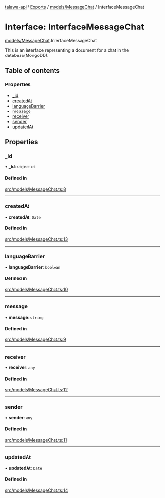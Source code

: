 [talawa-api](../README.md) / [Exports](../modules.md) / [models/MessageChat](../modules/models_MessageChat.md) / InterfaceMessageChat

# Interface: InterfaceMessageChat

[models/MessageChat](../modules/models_MessageChat.md).InterfaceMessageChat

This is an interface representing a document for a chat in the database(MongoDB).

## Table of contents

### Properties

- [\_id](models_MessageChat.InterfaceMessageChat.md#_id)
- [createdAt](models_MessageChat.InterfaceMessageChat.md#createdat)
- [languageBarrier](models_MessageChat.InterfaceMessageChat.md#languagebarrier)
- [message](models_MessageChat.InterfaceMessageChat.md#message)
- [receiver](models_MessageChat.InterfaceMessageChat.md#receiver)
- [sender](models_MessageChat.InterfaceMessageChat.md#sender)
- [updatedAt](models_MessageChat.InterfaceMessageChat.md#updatedat)

## Properties

### \_id

• **\_id**: `ObjectId`

#### Defined in

[src/models/MessageChat.ts:8](https://github.com/PalisadoesFoundation/talawa-api/blob/12ccdb6/src/models/MessageChat.ts#L8)

___

### createdAt

• **createdAt**: `Date`

#### Defined in

[src/models/MessageChat.ts:13](https://github.com/PalisadoesFoundation/talawa-api/blob/12ccdb6/src/models/MessageChat.ts#L13)

___

### languageBarrier

• **languageBarrier**: `boolean`

#### Defined in

[src/models/MessageChat.ts:10](https://github.com/PalisadoesFoundation/talawa-api/blob/12ccdb6/src/models/MessageChat.ts#L10)

___

### message

• **message**: `string`

#### Defined in

[src/models/MessageChat.ts:9](https://github.com/PalisadoesFoundation/talawa-api/blob/12ccdb6/src/models/MessageChat.ts#L9)

___

### receiver

• **receiver**: `any`

#### Defined in

[src/models/MessageChat.ts:12](https://github.com/PalisadoesFoundation/talawa-api/blob/12ccdb6/src/models/MessageChat.ts#L12)

___

### sender

• **sender**: `any`

#### Defined in

[src/models/MessageChat.ts:11](https://github.com/PalisadoesFoundation/talawa-api/blob/12ccdb6/src/models/MessageChat.ts#L11)

___

### updatedAt

• **updatedAt**: `Date`

#### Defined in

[src/models/MessageChat.ts:14](https://github.com/PalisadoesFoundation/talawa-api/blob/12ccdb6/src/models/MessageChat.ts#L14)
